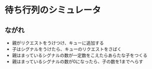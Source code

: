 # 待ち行列のシミュレータ

## ながれ

* 親がリクエストをうけつけ、キューに追加する
* 子はシグナルをうけたら、キューのリクエストをさばく
* 親はまっているシグナルの数が一定数をこえたらあらたな子をつくる
* 親はまっているシグナルの数が0になったら、子の数を1までへらす

